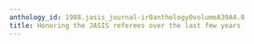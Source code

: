```yaml
---
anthology_id: 1988.jasis_journal-ir0anthology0volumeA39A4.0
title: Honoring the JASIS referees over the last few years
---
```


